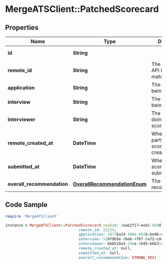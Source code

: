 # MergeATSClient::PatchedScorecard

## Properties

Name | Type | Description | Notes
------------ | ------------- | ------------- | -------------
**id** | **String** |  | [optional] [readonly] 
**remote_id** | **String** | The third-party API ID of the matching object. | [optional] 
**application** | **String** | The application being scored. | [optional] 
**interview** | **String** | The interview being scored. | [optional] 
**interviewer** | **String** | The interviewer doing the scoring. | [optional] 
**remote_created_at** | **DateTime** | When the third party&#39;s scorecard was created. | [optional] 
**submitted_at** | **DateTime** | When the scorecard was submitted. | [optional] 
**overall_recommendation** | [**OverallRecommendationEnum**](OverallRecommendationEnum.md) | The inteviewer&#39;s recommendation. | [optional] 

## Code Sample

```ruby
require 'MergeATSClient'

instance = MergeATSClient::PatchedScorecard.new(id: 3eab2f17-eeb1-450d-97f0-029d8be1e06f,
                                 remote_id: 22234,
                                 application: 2872ba14-4084-492b-be96-e5eee6fc33ef,
                                 interview: 52bf9b5e-0beb-4f6f-8a72-cd4dca7ca633,
                                 interviewer: bbb519a3-246e-4b95-b6b3-dba16107ba6b,
                                 remote_created_at: null,
                                 submitted_at: null,
                                 overall_recommendation: STRONG_YES)
```


